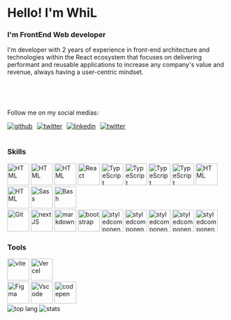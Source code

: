 <div>
  <h1 > Hello! I'm WhiL </h1>
  <h3 >  I'm FrontEnd Web developer </h3>
</div>
<p>
I'm developer with 2 years of experience in front-end architecture and
technologies within the React ecosystem that focuses on delivering
performant and reusable applications to increase any company's value and
revenue, always having a user-centric mindset.
</p>
<div align="left">
<a href="https://whil.vercel.app/"   target="_blank" style="text-decoration:underline; text-decoration-color: white; width:320px;  cursor:pointer; " >
<div style=" color:white; font-weight:bold; ">
<p style=" color:white; font-weight:bold; ">Download my CV!</p>
 </div>
</a>

</div>

<br />
<p>Follow me on my social medias:</p>
<div style="
    display: flex;
    flex-direction: row;
    gap:10px;
    flex-wrap:wrap;
">
<a href="https://github.com/Whil117" target="_blank">
<img src=https://img.shields.io/badge/github-%2325292e.svg?&style=for-the-badge&logo=github&logoColor=white alt=github  />
</a>
<a href="https://twitter.com/WhIlEx117" target="_blank">
<img src=https://img.shields.io/badge/twitter-%2300acee.svg?&style=for-the-badge&logo=twitter&logoColor=white alt=twitter  />
</a>

<a href="https://www.linkedin.com/in/ivangarciawhil117/" target="_blank">
<img src=https://img.shields.io/badge/LinkedIn-0077B5?style=for-the-badge&logo=linkedin&logoColor=white alt=linkedin  />
</a>
<a href="https://www.youtube.com/@WhiLEx" target="_blank">
<img src=https://img.shields.io/badge/YouTube-FF0000?style=for-the-badge&logo=youtube&logoColor=white alt=twitter  />
</a>
</div>
<br />

<div >  
    <h3>Skills </h3>
    <img  src="https://skillicons.dev/icons?i=html" alt="HTML" height="50" />  
    <img  src="https://skillicons.dev/icons?i=css" alt="HTML" height="50" />  
     <img  src="https://skillicons.dev/icons?i=js" alt="HTML" height="50" /> 
    <img  src="https://skillicons.dev/icons?i=react" alt="React" height="50" />  
    <img  src="https://skillicons.dev/icons?i=typescript" alt="TypeScript" height="50" />  
    <img  src="https://skillicons.dev/icons?i=nodejs" alt="TypeScript" height="50" />  
    <img  src="https://skillicons.dev/icons?i=apollo" alt="TypeScript" height="50" />  
      <img  src="https://skillicons.dev/icons?i=vue" alt="TypeScript" height="50" />  
    <img  src="https://skillicons.dev/icons?i=graphql" alt="HTML" height="50" />
     <img  src="https://skillicons.dev/icons?i=rollup" alt="HTML" height="50" />    
    <img  src="https://skillicons.dev/icons?i=sass" alt="Sass" height="50" />  
    <img  src="https://skillicons.dev/icons?i=bash" alt="Bash" height="50" />  
    <br />
    <img  src="https://skillicons.dev/icons?i=git" alt="Git" height="50" />  
    <img  src="https://skillicons.dev/icons?i=nextjs" alt="nextJS" height="50" />
    <img  src="https://skillicons.dev/icons?i=markdown" alt="markdown" height="50" />
    <img  src="https://skillicons.dev/icons?i=bootstrap" alt="bootstrap" height="50" />
    <img  src="https://skillicons.dev/icons?i=styledcomponents" alt="styledcomponents" height="50" />
        <img  src="https://skillicons.dev/icons?i=express" alt="styledcomponents" height="50" />
          <img  src="https://skillicons.dev/icons?i=firebase" alt="styledcomponents" height="50" />
             <img  src="https://skillicons.dev/icons?i=jest" alt="styledcomponents" height="50" />
                <img  src="https://skillicons.dev/icons?i=remix" alt="styledcomponents" height="50" />
</div>
<div align="left">
    <h3>Tools</h3>
    <img  src="https://skillicons.dev/icons?i=vite" alt="vite" height="50" />
    <img  src="https://skillicons.dev/icons?i=vercel" alt="Vercel" height="50" />
    <br />
    <img  src="https://skillicons.dev/icons?i=figma" alt="Figma" height="50" /> 
    <img  src="https://skillicons.dev/icons?i=vscode" alt="Vscode" height="50" />
    <img  src="https://skillicons.dev/icons?i=codepen" alt="codepen" height="50" />
</div>

<img src="https://github-readme-stats.vercel.app/api/top-langs/?username=Whil117&layout=compact" alt="top lang"/>

<img src="https://github-readme-stats.vercel.app/api?username=Whil117" alt="stats" />

<br />
<br />
